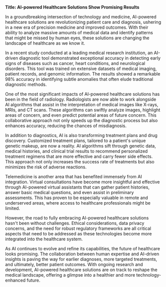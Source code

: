 
**Title: AI-powered Healthcare Solutions Show Promising Results**

In a groundbreaking intersection of technology and medicine, AI-powered healthcare solutions are revolutionizing patient care and diagnosis, ushering in a new era of precision medicine and improved outcomes. With their ability to analyze massive amounts of medical data and identify patterns that might be missed by human eyes, these solutions are changing the landscape of healthcare as we know it.

In a recent study conducted at a leading medical research institution, an AI-driven diagnostic tool demonstrated exceptional accuracy in detecting early signs of diseases such as cancer, heart conditions, and neurological disorders. This tool was trained on extensive datasets of medical imaging, patient records, and genomic information. The results showed a remarkable 98% accuracy in identifying subtle anomalies that often elude traditional diagnostic methods.

One of the most significant impacts of AI-powered healthcare solutions has been in the field of radiology. Radiologists are now able to work alongside AI algorithms that assist in the interpretation of medical images like X-rays, MRIs, and CT scans. These algorithms can swiftly analyze images, highlight areas of concern, and even predict potential areas of future concern. This collaborative approach not only speeds up the diagnostic process but also enhances accuracy, reducing the chances of misdiagnosis.

In addition to diagnostics, AI is also transforming treatment plans and drug discovery. Customized treatment plans, tailored to a patient's unique genetic makeup, are now a reality. AI algorithms sift through genetic data, medical histories, and clinical trial results to recommend personalized treatment regimens that are more effective and carry fewer side effects. This approach not only increases the success rate of treatments but also minimizes the risk of adverse reactions.

Telemedicine is another area that has benefited immensely from AI integration. Virtual consultations have become more insightful and effective through AI-powered virtual assistants that can gather patient histories, answer basic medical questions, and even assist in preliminary assessments. This has proven to be especially valuable in remote and underserved areas, where access to healthcare professionals might be limited.

However, the road to fully embracing AI-powered healthcare solutions hasn't been without challenges. Ethical considerations, data privacy concerns, and the need for robust regulatory frameworks are all critical aspects that need to be addressed as these technologies become more integrated into the healthcare system.

As AI continues to evolve and refine its capabilities, the future of healthcare looks promising. The collaboration between human expertise and AI-driven insights is paving the way for earlier diagnoses, more targeted treatments, and ultimately, better patient outcomes. With ongoing research and development, AI-powered healthcare solutions are on track to reshape the medical landscape, offering a glimpse into a healthier and more technology-enhanced future.

